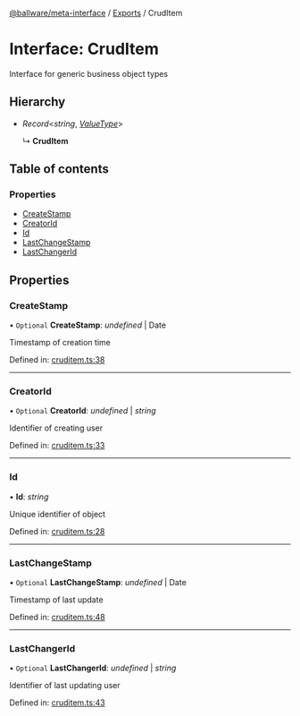 [@ballware/meta-interface](../README.md) / [Exports](../modules.md) / CrudItem

# Interface: CrudItem

Interface for generic business object types

## Hierarchy

* *Record*<*string*, [*ValueType*](../modules.md#valuetype)\>

  ↳ **CrudItem**

## Table of contents

### Properties

- [CreateStamp](cruditem.md#createstamp)
- [CreatorId](cruditem.md#creatorid)
- [Id](cruditem.md#id)
- [LastChangeStamp](cruditem.md#lastchangestamp)
- [LastChangerId](cruditem.md#lastchangerid)

## Properties

### CreateStamp

• `Optional` **CreateStamp**: *undefined* \| Date

Timestamp of creation time

Defined in: [cruditem.ts:38](https://github.com/frankball/ballware-meta-interface/blob/08dd5e4/src/cruditem.ts#L38)

___

### CreatorId

• `Optional` **CreatorId**: *undefined* \| *string*

Identifier of creating user

Defined in: [cruditem.ts:33](https://github.com/frankball/ballware-meta-interface/blob/08dd5e4/src/cruditem.ts#L33)

___

### Id

• **Id**: *string*

Unique identifier of object

Defined in: [cruditem.ts:28](https://github.com/frankball/ballware-meta-interface/blob/08dd5e4/src/cruditem.ts#L28)

___

### LastChangeStamp

• `Optional` **LastChangeStamp**: *undefined* \| Date

Timestamp of last update

Defined in: [cruditem.ts:48](https://github.com/frankball/ballware-meta-interface/blob/08dd5e4/src/cruditem.ts#L48)

___

### LastChangerId

• `Optional` **LastChangerId**: *undefined* \| *string*

Identifier of last updating user

Defined in: [cruditem.ts:43](https://github.com/frankball/ballware-meta-interface/blob/08dd5e4/src/cruditem.ts#L43)
